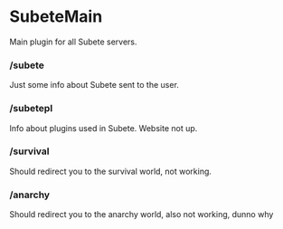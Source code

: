 # SubeteMain
 Main plugin for all Subete servers.

### /subete
Just some info about Subete sent to the user.

### /subetepl
Info about plugins used in Subete. Website not up.

### /survival
Should redirect you to the survival world, not working.

### /anarchy
Should redirect you to the anarchy world, also not working, dunno why
